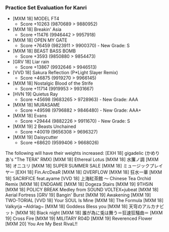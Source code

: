 ### Practice Set Evaluation for Kanri
- \[MXM 18\]	MODEL FT4
	- Score +10263 (9870689 > 9880952)
- \[MXM 18\]	Breakin' Asia
	- Score +11476 (9946442 > 9957918)
- \[MXM 18\]	OPEN MY GATE
	- Score +76459 (9823911 > 9900370) - New Grade: S
- \[MXM 18\]	BEAST BASS BOMB
	- Score +3593 (9850880 > 9854473)
- \[GRV 18\]	Liar rain
	- Score +13867 (9932646 > 9946513)
- \[VVD 18\]	Sakura Reflection (P*Light Slayer Remix)
	- Score +46875 (9919270 > 9966145)
- \[MXM 18\]	Nostalgic Blood of the Strife
	- Score +11714 (9919953 > 9931667)
- \[HVN 19\]	Quietus Ray
	- Score +45698 (9683265 > 9728963) - New Grade: AAA
- \[MXM 18\]	MURASAME
	- Score +49598 (9796882 > 9846480) - New Grade: AAA+
- \[MXM 18\]	Evans
	- Score +29444 (9882226 > 9911670) - New Grade: S
- \[MXM 19\]	2 Beasts Unchained
	- Score +40019 (9656308 > 9696327)
- \[MXM 19\]	Daisycutter
	- Score +68620 (9599406 > 9668026)

The following will have their weights increased:
\[EXH 18\]	gigadelic (かめりあ's "The TERA" RMX)
\[MXM 18\]	Ethereal Lotus
\[MXM 18\]	水簾ノ調
\[MXM 18\]	オニユリ
\[MXM 18\]	SUPER SUMMER SALE
\[MXM 18\]	ミュージックプレイヤー
\[EXH 18\]	Fin.ArcDeaR
\[MXM 18\]	ΩVERFLOW
\[MXM 18\]	狂水一華
\[MXM 18\]	SACRIFICE feat.ayame
\[VVD 18\]	上海紅茶館 ～ Chinese Tea Orchid Remix
\[MXM 18\]	ENDGAME
\[MXM 18\]	Dogeza Stairs
\[MXM 19\]	9TH5IN
\[MXM 18\]	POLICY BREAK Medley from SOUND VOLTEX×jubeat
\[MXM 18\]	Aerial Fortress
\[GRV 19\]	Bangin' Burst
\[MXM 19\]	Awakening
\[MXM 19\]	TWO-TORIAL
\[VVD 18\]	Your SOUL Is Mine
\[MXM 18\]	The Formula
\[MXM 18\]	Valkyrja ~Aldrlag~
\[MXM 18\]	Goddess Bless you
\[MXM 18\]	天穹のアルカナビット
\[MXM 18\]	Black night
\[MXM 18\]	誰が為に兎は舞う＝狂速狂騒曲＝
\[MXM 19\]	Cross Fire
\[MXM 19\]	MILITARY R04D
\[MXM 19\]	Reverenced Flower
\[MXM 20\]	You Are My Best RivaL!!

